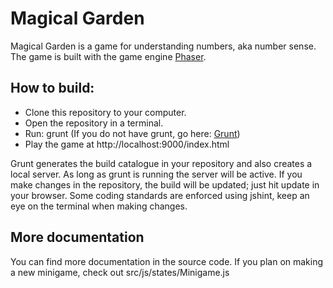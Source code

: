 # Magical Garden
Magical Garden is a game for understanding numbers, aka number sense.
The game is built with the game engine [Phaser](http://phaser.io/).

## How to build:
* Clone this repository to your computer.
* Open the repository in a terminal.
* Run: grunt (If you do not have grunt, go here: [Grunt](http://gruntjs.com/))
* Play the game at http://localhost:9000/index.html

Grunt generates the build catalogue in your repository and also creates a local server.
As long as grunt is running the server will be active. If you make changes in the repository, the build will be updated; just hit update in your browser. Some coding standards are enforced using jshint, keep an eye on the terminal when making changes.

## More documentation
You can find more documentation in the source code.
If you plan on making a new minigame, check out src/js/states/Minigame.js